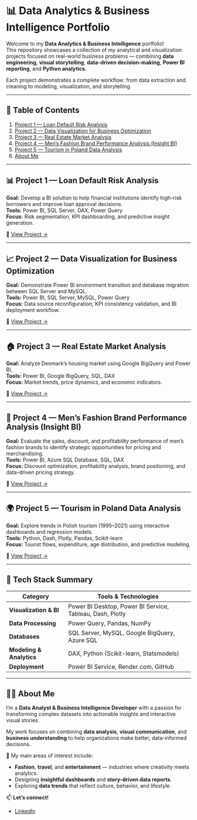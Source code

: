 # 📊 Data Analytics & Business Intelligence Portfolio

Welcome to my **Data Analytics & Business Intelligence** portfolio!  
This repository showcases a collection of my analytical and visualization projects focused on real-world business problems — combining **data engineering**, **visual storytelling**, **data-driven decision-making**, **Power BI reporting**, and **Python analytics**.

Each project demonstrates a complete workflow: from data extraction and cleaning to modeling, visualization, and storytelling.

---

## 🧭 Table of Contents
1. [Project 1 — Loan Default Risk Analysis](#project-1-loan-default-risk-analysis)
2. [Project 2 — Data Visualization for Business Optimization](#project-2--data-visualization-for-business-optimization)
3. [Project 3 — Real Estate Market Analysis](#project-3--real-estate-market-analysis)
4. [Project 4 — Men’s Fashion Brand Performance Analysis (Insight BI)](#project-4--mens-fashion-brand-performance-analysis-insight-bi)
5. [Project 5 — Tourism in Poland Data Analysis](#project-5-tourism-in-poland-data-analysis)
6. [About Me](#about-me)

---

## 📊 Project 1 — Loan Default Risk Analysis
**Goal:** Develop a BI solution to help financial institutions identify high-risk borrowers and improve loan approval decisions.  
**Tools:** Power BI, SQL Server, DAX, Power Query  
**Focus:** Risk segmentation, KPI dashboarding, and predictive insight generation.  

🔗 [View Project →](./Project_1)

---

## 📈 Project 2 — Data Visualization for Business Optimization
**Goal:** Demonstrate Power BI environment transition and database migration between SQL Server and MySQL.  
**Tools:** Power BI, SQL Server, MySQL, Power Query  
**Focus:** Data source reconfiguration, KPI consistency validation, and BI deployment workflow.  

🔗 [View Project →](./Project%202)

---

## 🏠 Project 3 — Real Estate Market Analysis
**Goal:** Analyze Denmark’s housing market using Google BigQuery and Power BI.  
**Tools:** Power BI, Google BigQuery, SQL, DAX  
**Focus:** Market trends, price dynamics, and economic indicators.  

🔗 [View Project →](./Project%203)

---

## 👔 Project 4 — Men’s Fashion Brand Performance Analysis (Insight BI)
**Goal:** Evaluate the sales, discount, and profitability performance of men’s fashion brands to identify strategic opportunities for pricing and merchandising.  
**Tools:** Power BI, Azure SQL Database, SQL, DAX  
**Focus:** Discount optimization, profitability analysis, brand positioning, and data-driven pricing strategy.  

🔗 [View Project →](./Project%204)

---
## 🌍 Project 5 — Tourism in Poland Data Analysis
**Goal:** Explore trends in Polish tourism (1995–2021) using interactive dashboards and regression models.  
**Tools:** Python, Dash, Plotly, Pandas, Scikit-learn  
**Focus:** Tourist flows, expenditure, age distribution, and predictive modeling.  

🔗 [View Project →](./Project%205)

---

## 🧰 Tech Stack Summary
| Category | Tools & Technologies |
|-----------|----------------------|
| **Visualization & BI** | Power BI Desktop, Power BI Service, Tableau, Dash, Plotly |
| **Data Processing** | Power Query, Pandas, NumPy |
| **Databases** | SQL Server, MySQL, Google BigQuery, Azure SQL |
| **Modeling & Analytics** | DAX, Python (Scikit-learn, Statsmodels) |
| **Deployment** | Power BI Service, Render.com, GitHub |

---

## 👩‍💻 About Me
I’m a **Data Analyst & Business Intelligence Developer** with a passion for transforming complex datasets into actionable insights and interactive visual stories.

My work focuses on combining **data analysis**, **visual communication**, and **business understanding** to help organizations make better, data-informed decisions.

🎨 My main areas of interest include:
- **Fashion**, **travel**, and **entertainment** — industries where creativity meets analytics.  
- Designing **insightful dashboards** and **story-driven data reports**.  
- Exploring **data trends** that reflect culture, behavior, and lifestyle.

📫 **Let’s connect!**  
- [LinkedIn](https://www.linkedin.com/in/weronika-szyma%C5%84ska-146838211/)
